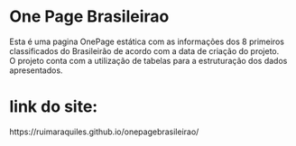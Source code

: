 # One Page Brasileirao
Esta é uma pagina OnePage estática com as informações dos 8 primeiros classificados do Brasileirão de acordo com a data de criação do projeto. </br>
O projeto conta com a utilização de tabelas para a estruturação dos dados apresentados.
<h1> link do site: </h1> https://ruimaraquiles.github.io/onepagebrasileirao/ <br>
